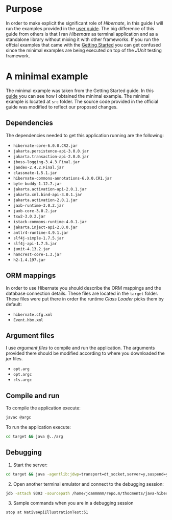 Purpose
=================================================
In order to make explicit the significant role of _Hibernate_, in this guide I will run the examples provided in the [user guide](https://docs.jboss.org/hibernate/orm/6.2/userguide/html_single/Hibernate_User_Guide.html). The big difference of this guide from others is that I ran _Hibernate_ as terminal application and as a standalone library without mixing it with other frameworks. If you run the offcial examples that came with the [Getting Started](https://docs.jboss.org/hibernate/orm/6.2/quickstart/html_single/) you can get confused since the minimal examples are being executed on top of the _JUnit_ testing framework.

A minimal example
===========================================================
The minimal example was taken from the Getting Started guide. In this [guide](../java-why-maven/main.md) you can see how I obtained the minimal example. The minimal example is located at `src` folder. The source code provided in the official guide was modified to reflect our proposed changes.

Dependencies
---------------------------------------
The dependencies needed to get this application running are the following:

- `hibernate-core-6.0.0.CR2.jar`
- `jakarta.persistence-api-3.0.0.jar`
- `jakarta.transaction-api-2.0.0.jar`
- `jboss-logging-3.4.3.Final.jar`
- `jandex-2.4.2.Final.jar`
- `classmate-1.5.1.jar`
- `hibernate-commons-annotations-6.0.0.CR1.jar`
- `byte-buddy-1.12.7.jar`
- `jakarta.activation-api-2.0.1.jar`
- `jakarta.xml.bind-api-3.0.1.jar`
- `jakarta.activation-2.0.1.jar`
- `jaxb-runtime-3.0.2.jar`
- `jaxb-core-3.0.2.jar`
- `txw2-3.0.2.jar`
- `istack-commons-runtime-4.0.1.jar`
- `jakarta.inject-api-2.0.0.jar`
- `antlr4-runtime-4.9.1.jar`
- `slf4j-simple-1.7.5.jar`
- `slf4j-api-1.7.5.jar`
- `junit-4.13.2.jar`
- `hamcrest-core-1.3.jar`
- `h2-1.4.197.jar`

ORM mappings
---------------------------------------
In order to use Hibernate you should describe the ORM mappings and the database connection details. These files are located in the `target` folder. These files were put there in order the runtime _Class Loader_ picks them by default:
- `hibernate.cfg.xml`
- `Event.hbm.xml`

Argument files
---------------------------------------
I use _argument files_ to compile and run the application. The arguments provided there should be modified according to where you downloaded the _jar_ files.
- `opt.arg`
- `opt.argc`
- `cls.argc`

Compile and run
---------------------------------------
To compile the application execute:  
```sh
javac @argc
```

To run the application execute:  
```sh
cd target && java @../arg
```

Debugging
---------------------------------------
1. Start the server:  
```sh
cd target && java -agentlib:jdwp=transport=dt_socket,server=y,suspend=y,address=9393 @../opt.arg
```
2. Open another terminal emulator and connect to the debugging session:  
```sh
jdb -attach 9393 -sourcepath /home/jcammmmm/repo.m/thocments/java-hibernate/src
```
3. Sample commands when you are in a debugging session
```
stop at NativeApiIllustrationTest:51
```